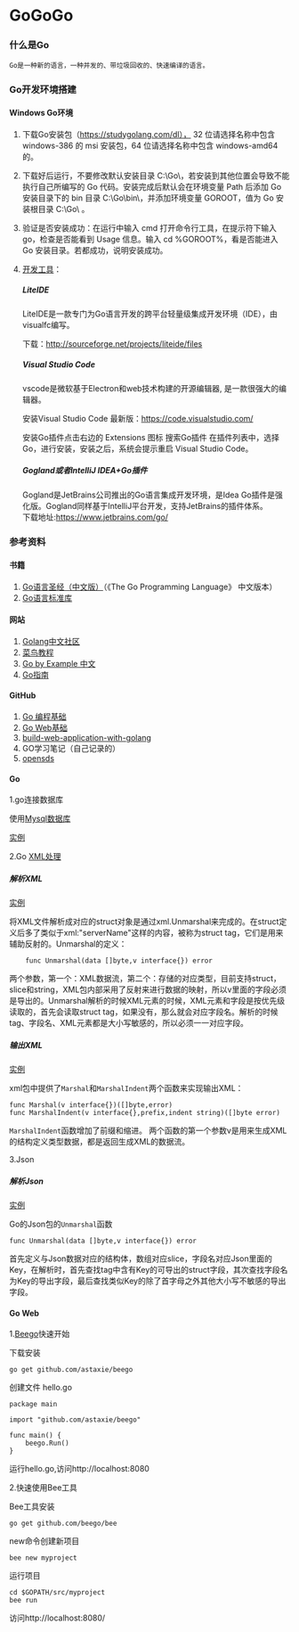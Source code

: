 # GoGoGo

### 什么是Go
    Go是一种新的语言，一种并发的、带垃圾回收的、快速编译的语言。
   
###  Go开发环境搭建
#### Windows Go环境
1)	下载Go安装包（https://studygolang.com/dl）， 32 位请选择名称中包含 windows-386 的 msi 安装包，64 位请选择名称中包含 windows-amd64 的。
2)	下载好后运行，不要修改默认安装目录 C:\Go\，若安装到其他位置会导致不能执行自己所编写的 Go 代码。安装完成后默认会在环境变量 Path 后添加 Go 安装目录下的 bin 目录 C:\Go\bin\，并添加环境变量 GOROOT，值为 Go 安装根目录 C:\Go\ 。
3)	验证是否安装成功：在运行中输入 cmd 打开命令行工具，在提示符下输入 go，检查是否能看到 Usage 信息。输入 cd %GOROOT%，看是否能进入 Go 安装目录。若都成功，说明安装成功。
4) [开发工具](https://github.com/astaxie/build-web-application-with-golang/blob/master/zh/01.4.md)：
    ##### LiteIDE
    LiteIDE是一款专门为Go语言开发的跨平台轻量级集成开发环境（IDE），由visualfc编写。

    下载：http://sourceforge.net/projects/liteide/files
    ##### Visual Studio Code
    vscode是微软基于Electron和web技术构建的开源编辑器, 是一款很强大的编辑器。

    安装Visual Studio Code 最新版：https://code.visualstudio.com/

    安装Go插件点击右边的 Extensions 图标 搜索Go插件 在插件列表中，选择 Go，进行安装，安装之后，系统会提示重启 Visual Studio Code。
    ##### Gogland或者IntelliJ IDEA+Go插件
    Gogland是JetBrains公司推出的Go语言集成开发环境，是Idea Go插件是强化版。Gogland同样基于IntelliJ平台开发，支持JetBrains的插件体系。    
    下载地址:https://www.jetbrains.com/go/



###	 参考资料
#### 书籍
1)	[Go语言圣经（中文版）](http://books.studygolang.com/gopl-zh/)（《The Go Programming Language》 中文版本）
4)	[Go语言标准库](http://books.studygolang.com/The-Golang-Standard-Library-by-Example/)
####	网站
1)	[Golang中文社区](https://studygolang.com/)
2)	[菜鸟教程](http://www.runoob.com/go/go-tutorial.html)
3)	[Go by Example 中文](http://books.studygolang.com/gobyexample/)
4)	[Go指南](http://tour.studygolang.com/welcome/1)
####	GitHub
1)	[Go 编程基础](https://github.com/Unknwon/go-fundamental-programming)
2)	[Go Web基础](https://github.com/Unknwon/go-web-foundation/tree/v1)
3)	[build-web-application-with-golang](https://github.com/astaxie/build-web-application-with-golang/blob/master/zh/preface.md)
4)	GO学习笔记（自己记录的）
5)  [opensds](https://github.com/opensds)
####	Go
1.go连接数据库
  
  使用[Mysql数据库](https://github.com/astaxie/build-web-application-with-golang/blob/master/zh/05.2.md)

  [实例]()

2.Go [XML处理](https://github.com/astaxie/build-web-application-with-golang/blob/master/zh/07.1.md)
##### 解析XML

[实例]()

将XML文件解析成对应的struct对象是通过xml.Unmarshal来完成的。在struct定义后多了类似于xml:"serverName"这样的内容，被称为struct  tag，它们是用来辅助反射的。Unmarshal的定义：

        func Unmarshal(data []byte,v interface{}) error

两个参数，第一个：XML数据流，第二个：存储的对应类型，目前支持struct，slice和string，XML包内部采用了反射来进行数据的映射，所以v里面的字段必须是导出的。Unmarshal解析的时候XML元素的时候，XML元素和字段是按优先级读取的，首先会读取struct tag，如果没有，那么就会对应字段名。解析的时候tag、字段名、XML元素都是大小写敏感的，所以必须一一对应字段。

##### 输出XML

[实例]()

xml包中提供了`Marshal`和`MarshalIndent`两个函数来实现输出XML：

    func Marshal(v interface{})([]byte,error)
    func MarshalIndent(v interface{},prefix,indent string)([]byte error)  

`MarshalIndent`函数增加了前缀和缩进。
两个函数的第一个参数v是用来生成XML的结构定义类型数据，都是返回生成XML的数据流。

3.Json
##### 解析Json

[实例]()

Go的Json包的`Unmarshal`函数

    func Unmarshal(data []byte,v interface{}) error

首先定义与Json数据对应的结构体，数组对应slice，字段名对应Json里面的Key，在解析时，首先查找tag中含有Key的可导出的struct字段，其次查找字段名为Key的导出字段，最后查找类似Key的除了首字母之外其他大小写不敏感的导出字段。

    
#### Go Web
1.[Beego](https://beego.me/)快速开始

下载安装

    go get github.com/astaxie/beego

创建文件 hello.go

    package main

    import "github.com/astaxie/beego"

    func main() {
        beego.Run()
    }

运行hello.go,访问http://localhost:8080

2.快速使用Bee工具

Bee工具安装

    go get github.com/beego/bee

new命令创建新项目

    bee new myproject

运行项目

    cd $GOPATH/src/myproject 
    bee run

访问http://localhost:8080/